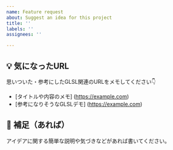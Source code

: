 ```yaml
---
name: Feature request
about: Suggest an idea for this project
title: ''
labels: ''
assignees: ''

---
```


## 💡 気になったURL

思いついた・参考にしたGLSL関連のURLをメモしてください👇

- [タイトルや内容のメモ] (https://example.com)
- [参考になりそうなGLSLデモ] (https://example.com)

## 📝 補足（あれば）

アイデアに関する簡単な説明や気づきなどがあれば書いてください。
